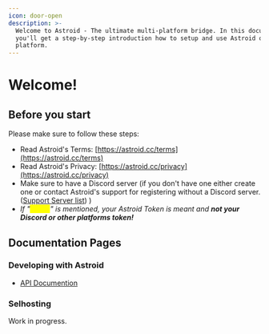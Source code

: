 ```yaml
---
icon: door-open
description: >-
  Welcome to Astroid - The ultimate multi-platform bridge. In this documentation
  you'll get a step-by-step introduction how to setup and use Astroid on every
  platform.
---
```


# Welcome!

## Before you start

Please make sure to follow these steps:

* Read Astroid's Terms: [https://astroid.cc/terms](https://astroid.cc/terms)
* Read Astroid's Privacy: [https://astroid.cc/privacy](https://astroid.cc/privacy)
* Make sure to have a Discord server (if you don't have one either create one or contact Astroid's support for registering without a Discord server. ([Support Server list](useful/support-server-list.md)) )
* _If "<mark style="color:yellow;">Token</mark>" is mentioned, your Astroid Token is meant and **not your Discord or other platforms token!**_



## Documentation Pages

### Developing with Astroid

* [API Documention](https://app.gitbook.com/o/pSKuu7mepkFkMpNwdm5H/s/MSN2dUB5IBZtNRcpzMxV/)

### Selhosting

Work in progress.

